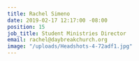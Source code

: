 ```yaml
---
title: Rachel Simeno
date: 2019-02-17 12:17:00 -08:00
position: 15
job_title: Student Ministries Director
email: rachel@daybreakchurch.org
image: "/uploads/Headshots-4-72adf1.jpg"
---
```


